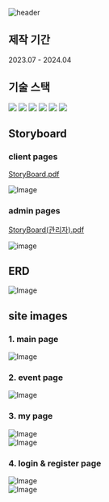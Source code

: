 ![header](https://capsule-render.vercel.app/api?type=waving&text=Leafton%20Study&color=auto)
## 제작 기간
2023.07 - 2024.04
## 기술 스택
<img src="https://img.shields.io/badge/spring boot-6DB33F?style=for-the-badge&logo=springboot&logoColor=white"/> <img src="https://img.shields.io/badge/MySQL-4479A1?style=for-the-badge&logo=MySQL&logoColor=white"/>
<img src="https://img.shields.io/badge/Thymeleaf-005F0F?style=for-the-badge&logo=Thymeleaf&logoColor=white"/>
<img src="https://img.shields.io/badge/html5-E34F26?style=for-the-badge&logo=html5&logoColor=white"/> <img src="https://img.shields.io/badge/javascript-F7DF1E?style=for-the-badge&logo=javascript&logoColor=white"/>
<img src="https://img.shields.io/badge/git-F05032?style=for-the-badge&logo=git&logoColor=white"/>
## Storyboard
### client pages
[StoryBoard.pdf](https://github.com/user-attachments/files/19023617/StoryBoard.pdf)

![Image](https://github.com/user-attachments/assets/8cdf4aa5-25ad-48fb-adaf-07051671df97)
### admin pages
[StoryBoard(관리자).pdf](https://github.com/user-attachments/files/19023621/StoryBoard.pdf)

![image](https://github.com/user-attachments/assets/41460d0e-e869-4280-81cb-514e9a1e0d12)

## ERD
![Image](https://github.com/user-attachments/assets/335abe18-02ce-4329-8129-d26b115ce476)
## site images
### 1. main page
![Image](https://github.com/user-attachments/assets/42d082a0-a067-47c3-a088-927695145228)
### 2. event page
![Image](https://github.com/user-attachments/assets/4b2dd4a9-84c3-4d5e-8659-a01e2f1e7fcb)
### 3. my page
![Image](https://github.com/user-attachments/assets/148c3161-bcf7-416a-8424-23cf4ee23835)
<br>
![Image](https://github.com/user-attachments/assets/564adea6-4847-4607-9ab3-7cfffcb5148e)
### 4. login & register page
![Image](https://github.com/user-attachments/assets/0402d349-e0d1-40ac-a215-68e227d0cc6e)
<br>
![Image](https://github.com/user-attachments/assets/fe7f6c6c-33b2-43f3-9e2c-4878db4627c8)
